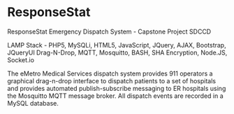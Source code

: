 # ResponseStat
ResponseStat Emergency Dispatch System - Capstone Project SDCCD

LAMP Stack - PHP5, MySQLi, HTML5, JavaScript, JQuery, AJAX, Bootstrap, JQueryUI Drag-N-Drop, MQTT, Mosquitto, BASH, SHA Encryption, Node.JS, Socket.io 

The eMetro Medical Services dispatch system provides 911 operators a graphical drag-n-drop interface to dispatch patients to a set of hospitals and provides automated publish-subscribe messaging to ER hospitals using the Mosquitto MQTT message broker. All dispatch events are recorded in a MySQL database.

